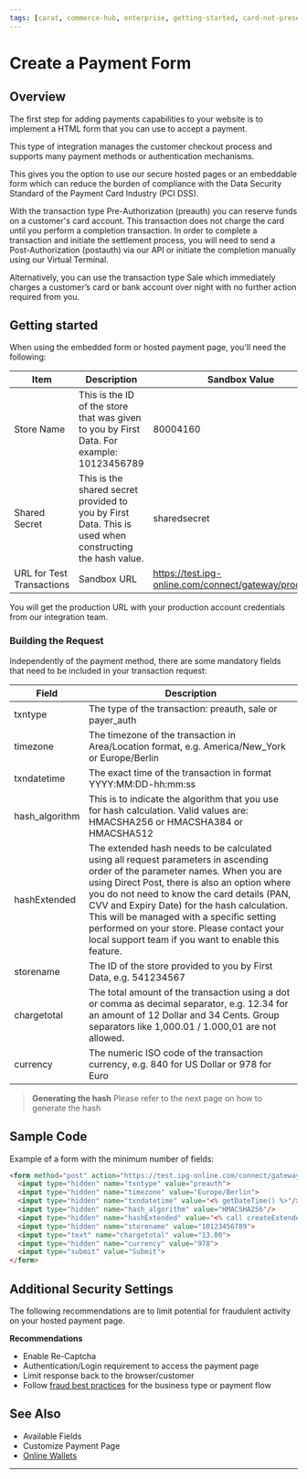 ```yaml
---
tags: [carat, commerce-hub, enterprise, getting-started, card-not-present, online, hosted-payment-page, secure-payment-form]
---
```


# Create a Payment Form

## Overview

The first step for adding payments capabilities to your website is to implement a HTML form that you can use to accept a payment.

This type of integration manages the customer checkout process and supports many payment methods or authentication mechanisms.

This gives you the option to use our secure hosted pages or an embeddable form which can reduce the burden of compliance with the Data Security Standard of the Payment Card Industry (PCI DSS).

With the transaction type Pre-Authorization (preauth) you can reserve funds on a customer's card account. This transaction does not charge the card until you perform a completion transaction. In order to complete a transaction and initiate the settlement process, you will need to send a Post-Authorization (postauth) via our API or initiate the completion manually using our Virtual Terminal.

Alternatively, you can use the transaction type Sale which immediately charges a customer’s card or bank account over night with no further action required from you.

## Getting started

When using the embedded form or hosted payment page, you'll need the following:

| Item | Description | Sandbox Value |
|----|-------|--------|
| Store Name |	This is the ID of the store that was given to you by First Data. For example: 10123456789 |	80004160 |
| Shared Secret	| This is the shared secret provided to you by First Data. This is used when constructing the hash value.	| sharedsecret |
| URL for Test Transactions |	Sandbox URL |	https://test.ipg-online.com/connect/gateway/processing|

You will get the production URL with your production account credentials from our integration team.

### Building the Request

Independently of the payment method, there are some mandatory fields that need to be included in your transaction request:

| Field |	Description |
| ----- | -------- |
| txntype | The type of the transaction: preauth, sale or payer_auth |
| timezone | 	The timezone of the transaction in Area/Location format, e.g. America/New_York or Europe/Berlin |
| txndatetime | 	The exact time of the transaction in format YYYY:MM:DD-hh:mm:ss |
| hash_algorithm | 	This is to indicate the algorithm that you use for hash calculation. Valid values are: HMACSHA256 or HMACSHA384 or HMACSHA512 |
| hashExtended | 	The extended hash needs to be calculated using all request parameters in ascending order of the parameter names. When you are using Direct Post, there is also an option where you do not need to know the card details (PAN, CVV and Expiry Date) for the hash calculation. This will be managed with a specific setting performed on your store. Please contact your local support team if you want to enable this feature. |
| storename | 	The ID of the store provided to you by First Data, e.g. 541234567 |
| chargetotal | 	The total amount of the transaction using a dot or comma as decimal separator, e.g. 12.34 for an amount of 12 Dollar and 34 Cents. Group separators like 1,000.01 / 1.000,01 are not allowed. |
| currency | 	The numeric ISO code of the transaction currency, e.g. 840 for US Dollar or 978 for Euro |

>**Generating the hash**
>Please refer to the next page on how to generate the hash

## Sample Code

Example of a form with the minimum number of fields:

```html
<form method="post" action="https://test.ipg-online.com/connect/gateway/processing">
  <input type="hidden" name="txntype" value="preauth">
  <input type="hidden" name="timezone" value="Europe/Berlin">
  <input type="hidden" name="txndatetime" value="<% getDateTime() %>"/>
  <input type="hidden" name="hash_algorithm" value="HMACSHA256"/>
  <input type="hidden" name="hashExtended" value="<% call createExtendedHash( "13.00","978" ) %>"/>
  <input type="hidden" name="storename" value="10123456789">
  <input type="text" name="chargetotal" value="13.00">
  <input type="hidden" name="currency" value="978">
  <input type="submit" value="Submit">
</form>

```

## Additional Security Settings

The following recommendations are to limit potential for fraudulent activity on your hosted payment page.

**Recommendations**

- Enable Re-Captcha
- Authentication/Login requirement to access the payment page
- Limit response back to the browser/customer
- Follow [fraud best practices](?path=docs/Resources/Guides/Fraud/Fraud-Settings.md) for the business type or payment flow

## See Also
- Available Fields
- Customize Payment Page
- [Online Wallets](?path=docs/Getting-Started/Getting-Started-Wallets.md)

---